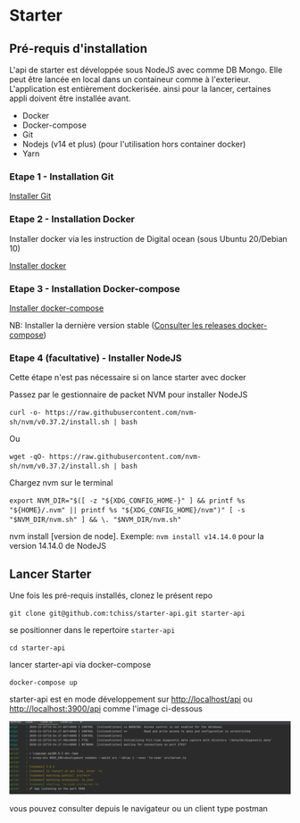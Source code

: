 # Starter

## Pré-requis d'installation

L'api de starter est développée sous NodeJS avec comme DB Mongo.
Elle peut être lancée en local dans un containeur comme à l'exterieur.
L'application est entièrement dockerisée. ainsi pour la lancer, 
certaines appli doivent être installée avant.

- Docker
- Docker-compose
- Git
- Nodejs (v14 et plus) (pour l'utilisation hors container docker)
- Yarn

### Etape 1 - Installation Git

[Installer Git](https://www.codeflow.site/fr/article/how-to-install-git-on-debian-9)

### Etape 2 - Installation Docker

Installer docker via les instruction de Digital ocean (sous Ubuntu 20/Debian 10)

[Installer docker](https://www.digitalocean.com/community/tutorials/how-to-install-and-use-docker-on-ubuntu-20-04-fr)

### Etape 3 - Installation Docker-compose

[Installer docker-compose](https://www.digitalocean.com/community/tutorials/how-to-install-docker-compose-on-debian-10-fr)

NB: Installer la dernière version stable ([Consulter les releases docker-compose](https://github.com/docker/compose/releases))


### Etape 4 (facultative) - Installer NodeJS
Cette étape n'est pas nécessaire si on lance starter avec docker

Passez par le gestionnaire de packet NVM pour installer NodeJS

`curl -o- https://raw.githubusercontent.com/nvm-sh/nvm/v0.37.2/install.sh | bash`

Ou

`wget -qO- https://raw.githubusercontent.com/nvm-sh/nvm/v0.37.2/install.sh | bash`

Chargez nvm sur le terminal

`export NVM_DIR="$([ -z "${XDG_CONFIG_HOME-}" ] && printf %s "${HOME}/.nvm" || printf %s "${XDG_CONFIG_HOME}/nvm")"
[ -s "$NVM_DIR/nvm.sh" ] && \. "$NVM_DIR/nvm.sh"`

nvm install [version de node]. Exemple: `nvm install v14.14.0` pour la version 14.14.0 de NodeJS


## Lancer Starter

Une fois les pré-requis installés, clonez le présent repo

`git clone git@github.com:tchiss/starter-api.git starter-api`

se positionner dans le repertoire `starter-api`

`cd starter-api`

lancer starter-api via docker-compose

`docker-compose up`

starter-api est en mode développement sur [http://localhost/api](http://localhost/api) ou [http://localhost:3900/api](http://localhost:3900/api) comme l'image ci-dessous

![](docs/screen-lift.png)

vous pouvez consulter depuis le navigateur ou un client type postman
